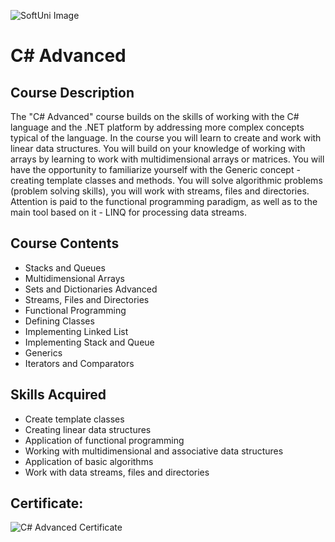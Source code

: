 ![SoftUni Image](https://camo.githubusercontent.com/462508ef76114a5042dc7f65ad7ca653c438afa88e43438568a2b90b5c82bb16/68747470733a2f2f656e637279707465642d74626e302e677374617469632e636f6d2f696d616765733f713d74626e3a414e643947635252493277667a56367550786751714333705534524c3232534348335138446e4b69506726757371703d434155)

# C# Advanced

## Course Description

The "C# Advanced" course builds on the skills of working with the C# language and the .NET platform by addressing more complex concepts typical of the language. In the course you will learn to create and work with linear data structures. You will build on your knowledge of working with arrays by learning to work with multidimensional arrays or matrices. You will have the opportunity to familiarize yourself with the Generic concept - creating template classes and methods. You will solve algorithmic problems (problem solving skills), you will work with streams, files and directories. Attention is paid to the functional programming paradigm, as well as to the main tool based on it - LINQ for processing data streams.

## Course Contents

* Stacks and Queues
* Multidimensional Arrays
* Sets and Dictionaries Advanced
* Streams, Files and Directories
* Functional Programming
* Defining Classes
* Implementing Linked List
* Implementing Stack and Queue
* Generics
* Iterators and Comparators

## Skills Acquired

* Create template classes
* Creating linear data structures
* Application of functional programming
* Working with multidimensional and associative data structures
* Application of basic algorithms
* Work with data streams, files and directories

## Certificate:
![C# Advanced Certificate](https://softuni.bg/certificates/certificates/converttoimage/144052?code=8d515616)
